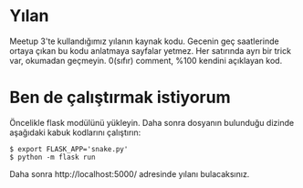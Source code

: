 # Yılan

Meetup 3'te kullandığımız yılanın kaynak kodu. Gecenin geç saatlerinde ortaya çıkan bu kodu anlatmaya sayfalar yetmez. Her satırında ayrı bir trick var, okumadan geçmeyin. 0(sıfır) comment, %100 kendini açıklayan kod.

# Ben de çalıştırmak istiyorum

Öncelikle flask modülünü yükleyin. Daha sonra dosyanın bulunduğu dizinde aşağıdaki kabuk kodlarını çalıştırın:

```
$ export FLASK_APP='snake.py'
$ python -m flask run
```

Daha sonra http://localhost:5000/ adresinde yılanı bulacaksınız.

